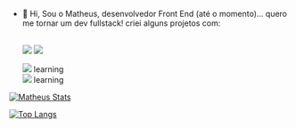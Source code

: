 
- 👋 Hi, Sou o Matheus, desenvolvedor Front End (até o momento)... quero me tornar um  dev fullstack! criei alguns projetos com:

    <br>
  <img src="https://img.shields.io/badge/html5-%23E34F26.svg?style=for-the-badge&logo=html5&logoColor=white" />
  <img src="https://img.shields.io/badge/css3-%231572B6.svg?style=for-the-badge&logo=css3&logoColor=white" />

  <img src="https://img.shields.io/badge/javascript-%23323330.svg?style=for-the-badge&logo=javascript&logoColor=%23F7DF1E"> learning
  <br>
  <img src="https://img.shields.io/badge/react-%2320232a.svg?style=for-the-badge&logo=react&logoColor=%2361DAFB"> learning

[![Matheus Stats](https://github-readme-stats.vercel.app/api?username=DevMatheus28)](https://github.com/anuraghazra/github-readme-stats)

[![Top Langs](https://github-readme-stats.vercel.app/api/top-langs/?username=DevMatheus28)](https://github.com/anuraghazra/github-readme-stats)
